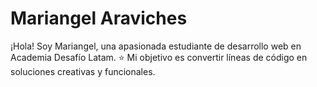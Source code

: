 # Mariangel Araviches

¡Hola! Soy Mariangel, una apasionada estudiante de desarrollo web en Academia Desafío Latam. ⭐ Mi objetivo es convertir líneas de código en soluciones creativas y funcionales.
